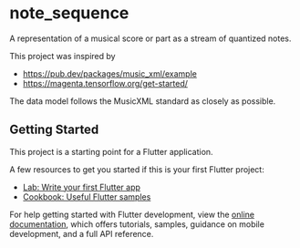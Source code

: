 # note_sequence

A representation of a musical score or part as a stream of quantized notes.

This project was inspired by

* <https://pub.dev/packages/music_xml/example>
* <https://magenta.tensorflow.org/get-started/>

The data model follows the MusicXML standard as closely as possible.

## Getting Started

This project is a starting point for a Flutter application.

A few resources to get you started if this is your first Flutter project:

- [Lab: Write your first Flutter app](https://docs.flutter.dev/get-started/codelab)
- [Cookbook: Useful Flutter samples](https://docs.flutter.dev/cookbook)

For help getting started with Flutter development, view the
[online documentation](https://docs.flutter.dev/), which offers tutorials,
samples, guidance on mobile development, and a full API reference.
